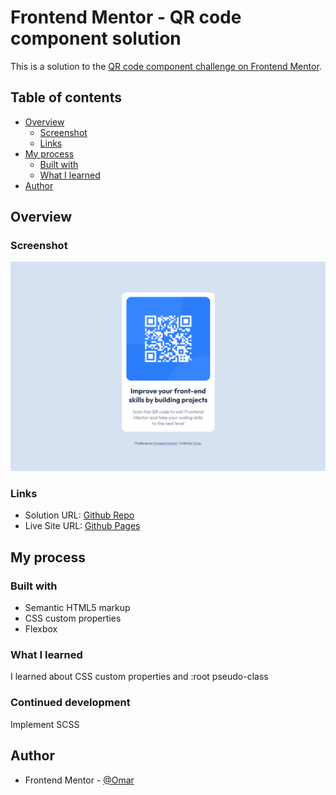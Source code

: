 # Frontend Mentor - QR code component solution

This is a solution to the [QR code component challenge on Frontend Mentor](https://www.frontendmentor.io/challenges/qr-code-component-iux_sIO_H).

## Table of contents

- [Overview](#overview)
  - [Screenshot](#screenshot)
  - [Links](#links)
- [My process](#my-process)
  - [Built with](#built-with)
  - [What I learned](#what-i-learned)
- [Author](#author)

## Overview

### Screenshot

![](./screenshot/screenshot.png)

### Links

- Solution URL: [Github Repo](https://github.com/to-my-learning-path/qr-code-component-main)
- Live Site URL: [Github Pages](https://to-my-learning-path.github.io/qr-code-component-main)

## My process

### Built with

- Semantic HTML5 markup
- CSS custom properties
- Flexbox

### What I learned

I learned about CSS custom properties and :root pseudo-class

### Continued development

Implement SCSS

## Author

- Frontend Mentor - [@Omar](https://www.frontendmentor.io/profile/to-my-learning-path)

